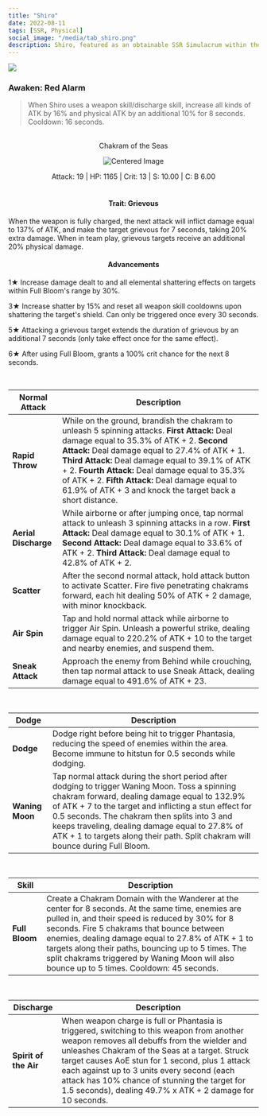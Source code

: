 ```yaml
---
title: "Shiro"
date: 2022-08-11
tags: [SSR, Physical]
social_image: "/media/tab_shiro.png"
description: Shiro, featured as an obtainable SSR Simulacrum within the simulacrum system, associated with the weapon Chakram of the Seas.
---
```


![](https://i.postimg.cc/q7yspNkz/Simulacrum-Shiro-Awaken.webp)

### Awaken: Red Alarm

> When Shiro uses a weapon skill/discharge skill, increase all kinds of ATK by 16% and physical ATK by an additional 10% for 8 seconds. Cooldown: 16 seconds.

<br />

<center>
Chakram of the Seas
</center>

<p align="center">
<img src="https://i.postimg.cc/1z9X2XYG/Icon-Weapon-Chakram-of-the-Seas.webp" alt="Centered Image">
</p>

<center>
Attack: 19 | HP: 1165 | Crit: 13 | S: 10.00 | C: B 6.00
</center>

<br />

<h4 style="text-align: center;"> Trait: Grievous </h4>

When the weapon is fully charged, the next attack will inflict damage equal to 137% of ATK, and make the target grievous for 7 seconds, taking 20% extra damage. When in team play, grievous targets receive an additional 20% physical damage.

<h4 style="text-align: center;"> Advancements </h4>

1★ Increase damage dealt to and all elemental shattering effects on targets within Full Bloom's range by 30%.

3★ Increase shatter by 15% and reset all weapon skill cooldowns upon shattering the target's shield. Can only be triggered once every 30 seconds.

5★ Attacking a grievous target extends the duration of grievous by an additional 7 seconds (only take effect once for the same effect).

6★ After using Full Bloom, grants a 100% crit chance for the next 8 seconds.

<br />

| Normal Attack        | Description                                                                                                                                                                                                                                                                                                                                                                                                        |
| -------------------- | ------------------------------------------------------------------------------------------------------------------------------------------------------------------------------------------------------------------------------------------------------------------------------------------------------------------------------------------------------------------------------------------------------------------ |
| **Rapid Throw**      | While on the ground, brandish the chakram to unleash 5 spinning attacks. **First Attack:** Deal damage equal to 35.3% of ATK + 2. **Second Attack:** Deal damage equal to 27.4% of ATK + 1. **Third Attack:** Deal damage equal to 39.1% of ATK + 2. **Fourth Attack:** Deal damage equal to 35.3% of ATK + 2. **Fifth Attack:** Deal damage equal to 61.9% of ATK + 3 and knock the target back a short distance. |
| **Aerial Discharge** | While airborne or after jumping once, tap normal attack to unleash 3 spinning attacks in a row. **First Attack:** Deal damage equal to 30.1% of ATK + 1. **Second Attack:** Deal damage equal to 33.6% of ATK + 2. **Third Attack:** Deal damage equal to 42.8% of ATK + 2.                                                                                                                                        |
| **Scatter**          | After the second normal attack, hold attack button to activate Scatter. Fire five penetrating chakrams forward, each hit dealing 50% of ATK + 2 damage, with minor knockback.                                                                                                                                                                                                                                      |
| **Air Spin**         | Tap and hold normal attack while airborne to trigger Air Spin. Unleash a powerful strike, dealing damage equal to 220.2% of ATK + 10 to the target and nearby enemies, and suspend them.                                                                                                                                                                                                                           |
| **Sneak Attack**     | Approach the enemy from Behind while crouching, then tap normal attack to use Sneak Attack, dealing damage equal to 491.6% of ATK + 23.                                                                                                                                                                                                                                                                            |

<br />

| Dodge           | Description                                                                                                                                                                                                                                                                                                                                                                                   |
| --------------- | --------------------------------------------------------------------------------------------------------------------------------------------------------------------------------------------------------------------------------------------------------------------------------------------------------------------------------------------------------------------------------------------- |
| **Dodge**       | Dodge right before being hit to trigger Phantasia, reducing the speed of enemies within the area. Become immune to hitstun for 0.5 seconds while dodging.                                                                                                                                                                                                                                     |
| **Waning Moon** | Tap normal attack during the short period after dodging to trigger Waning Moon. Toss a spinning chakram forward, dealing damage equal to 132.9% of ATK + 7 to the target and inflicting a stun effect for 0.5 seconds. The chakram then splits into 3 and keeps traveling, dealing damage equal to 27.8% of ATK + 1 to targets along their path. Split chakram will bounce during Full Bloom. |

<br />

| Skill          | Description                                                                                                                                                                                                                                                                                                                                                                                                    |
| -------------- | -------------------------------------------------------------------------------------------------------------------------------------------------------------------------------------------------------------------------------------------------------------------------------------------------------------------------------------------------------------------------------------------------------------- |
| **Full Bloom** | Create a Chakram Domain with the Wanderer at the center for 8 seconds. At the same time, enemies are pulled in, and their speed is reduced by 30% for 8 seconds. Fire 5 chakrams that bounce between enemies, dealing damage equal to 27.8% of ATK + 1 to targets along their paths, bouncing up to 5 times. The split chakrams triggered by Waning Moon will also bounce up to 5 times. Cooldown: 45 seconds. |

<br />

| Discharge             | Description                                                                                                                                                                                                                                                                                                                                                                                                  |
| --------------------- | ------------------------------------------------------------------------------------------------------------------------------------------------------------------------------------------------------------------------------------------------------------------------------------------------------------------------------------------------------------------------------------------------------------ |
| **Spirit of the Air** | When weapon charge is full or Phantasia is triggered, switching to this weapon from another weapon removes all debuffs from the wielder and unleashes Chakram of the Seas at a target. Struck target causes AoE stun for 1 second, plus 1 attack each against up to 3 units every second (each attack has 10% chance of stunning the target for 1.5 seconds), dealing 49.7% x ATK + 2 damage for 10 seconds. |

